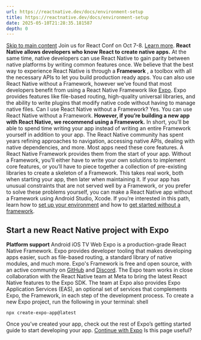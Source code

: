 ```yaml
---
url: https://reactnative.dev/docs/environment-setup
title: https://reactnative.dev/docs/environment-setup
date: 2025-05-10T21:28:35.181587
depth: 0
---
```


[Skip to main content](https://reactnative.dev/docs/environment-setup#__docusaurus_skipToContent_fallback)
Join us for React Conf on Oct 7-8. [Learn more](https://conf.react.dev).
**React Native allows developers who know React to create native apps.** At the same time, native developers can use React Native to gain parity between native platforms by writing common features once.
We believe that the best way to experience React Native is through a **Framework** , a toolbox with all the necessary APIs to let you build production ready apps.
You can also use React Native without a Framework, however we’ve found that most developers benefit from using a React Native Framework like [Expo](https://expo.dev). Expo provides features like file-based routing, high-quality universal libraries, and the ability to write plugins that modify native code without having to manage native files.
Can I use React Native without a Framework?
Yes. You can use React Native without a Framework. **However, if you’re building a new app with React Native, we recommend using a Framework.**
In short, you’ll be able to spend time writing your app instead of writing an entire Framework yourself in addition to your app.
The React Native community has spent years refining approaches to navigation, accessing native APIs, dealing with native dependencies, and more. Most apps need these core features. A React Native Framework provides them from the start of your app.
Without a Framework, you’ll either have to write your own solutions to implement core features, or you’ll have to piece together a collection of pre-existing libraries to create a skeleton of a Framework. This takes real work, both when starting your app, then later when maintaining it.
If your app has unusual constraints that are not served well by a Framework, or you prefer to solve these problems yourself, you can make a React Native app without a Framework using Android Studio, Xcode. If you’re interested in this path, learn how to [set up your environment](https://reactnative.dev/docs/set-up-your-environment) and how to [get started without a framework](https://reactnative.dev/docs/getting-started-without-a-framework).
## Start a new React Native project with Expo[​](https://reactnative.dev/docs/environment-setup#start-a-new-react-native-project-with-expo "Direct link to Start a new React Native project with Expo")
**Platform support**
Android
iOS
TV
Web
Expo is a production-grade React Native Framework. Expo provides developer tooling that makes developing apps easier, such as file-based routing, a standard library of native modules, and much more.
Expo's Framework is free and open source, with an active community on [GitHub](https://github.com/expo) and [Discord](https://chat.expo.dev). The Expo team works in close collaboration with the React Native team at Meta to bring the latest React Native features to the Expo SDK.
The team at Expo also provides Expo Application Services (EAS), an optional set of services that complements Expo, the Framework, in each step of the development process.
To create a new Expo project, run the following in your terminal:
shell
```
npx create-expo-app@latest
```

Once you’ve created your app, check out the rest of Expo’s getting started guide to start developing your app.
[Continue with Expo](https://docs.expo.dev/get-started/set-up-your-environment)
Is this page useful?

